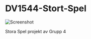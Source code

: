 # DV1544-Stort-Spel

![Screenshot](https://cdn.discordapp.com/attachments/352013025814904835/390159868759375882/unknown.png)

Stora Spel projekt
av Grupp 4
